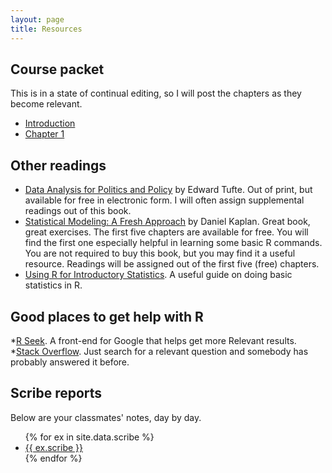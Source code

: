 ```yaml
---
layout: page
title: Resources
---
```


Course packet
-------------

This is in a state of continual editing, so I will post the
  chapters as they become relevant. 

* [Introduction](files/files/00-FrontMatter-Intro.pdf)  
* [Chapter 1](files/01-ExplanationsAndEvidence.pdf)


Other readings
--------------

* [Data Analysis for Politics and Policy](files/DAPP.pdf) by Edward Tufte.  Out of print, but available for free in electronic form. I will often assign supplemental readings out of this book.  
* [Statistical Modeling: A Fresh Approach](http://www.mosaic-web.org/go/StatisticalModeling/Chapters/) by Daniel Kaplan.  Great book, great exercises.  The first five chapters are available for free.  You will find the first one especially helpful in learning some basic R commands.  You are not required to buy this book, but you may find it a useful resource. Readings will be assigned out of the first five (free) chapters.
* [Using R for Introductory Statistics](http://cran.r-project.org/doc/contrib/Verzani-SimpleR.pdf).  A useful guide on doing basic statistics in R.


Good places to get help with R
------------------------------
*[R Seek](http://rseek.org).  A front-end for Google that helps get more Relevant results.
*[Stack Overflow](http://stackoverflow.com). Just search for a relevant question and somebody has probably answered it before.


Scribe reports
--------------
Below are your classmates' notes, day by day.

<ul>
{% for ex in site.data.scribe %}
  <li>
    <a href="/files/scribe/{{ ex.scribe }}">
      {{ ex.scribe }}
    </a>
  </li>
{% endfor %}
</ul>
